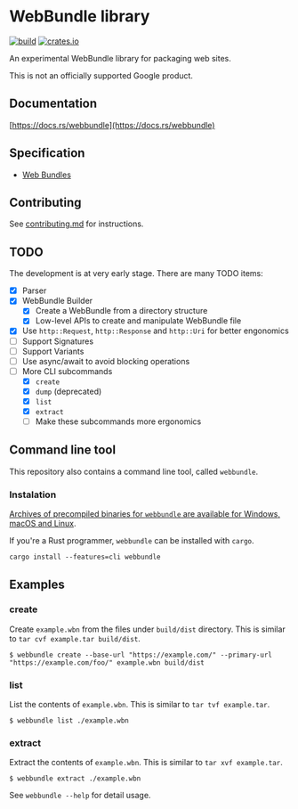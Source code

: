 # WebBundle library

[![build](https://github.com/google/webbundle/workflows/build/badge.svg)](https://github.com/google/webbundle/actions)
[![crates.io](https://img.shields.io/crates/v/webbundle.svg)](https://crates.io/crates/webbundle)

An experimental WebBundle library for packaging web sites.

This is not an officially supported Google product.

## Documentation

[https://docs.rs/webbundle](https://docs.rs/webbundle)

## Specification

- [Web Bundles](https://wicg.github.io/webpackage/draft-yasskin-wpack-bundled-exchanges.html)

## Contributing

See [contributing.md](contributing.md) for instructions.

## TODO

The development is at very early stage. There are many TODO items:

- [x] Parser
- [x] WebBundle Builder
  - [x] Create a WebBundle from a directory structure
  - [x] Low-level APIs to create and manipulate WebBundle file
- [x] Use `http::Request`, `http::Response` and `http::Uri` for better engonomics
- [ ] Support Signatures
- [ ] Support Variants
- [ ] Use async/await to avoid blocking operations
- [ ] More CLI subcommands
  - [x] `create`
  - [x] `dump` (deprecated)
  - [x] `list`
  - [x] `extract`
  - [ ] Make these subcommands more ergonomics

## Command line tool

This repository also contains a command line tool, called `webbundle`.

### Instalation

[Archives of precompiled binaries for `webbundle` are available for
Windows, macOS and Linux](https://github.com/google/webbundle/releases).

If you're a Rust programmer, `webbundle` can be installed with `cargo`.

```shell
cargo install --features=cli webbundle
```

## Examples

### create

Create `example.wbn` from the files under `build/dist` directory.
This is similar to `tar cvf example.tar build/dist`.

```
$ webbundle create --base-url "https://example.com/" --primary-url "https://example.com/foo/" example.wbn build/dist
```

### list

List the contents of `example.wbn`.
This is similar to `tar tvf example.tar`.

```
$ webbundle list ./example.wbn
```

### extract

Extract the contents of `example.wbn`.
This is similar to `tar xvf example.tar`.

```
$ webbundle extract ./example.wbn
```

See `webbundle --help` for detail usage.

